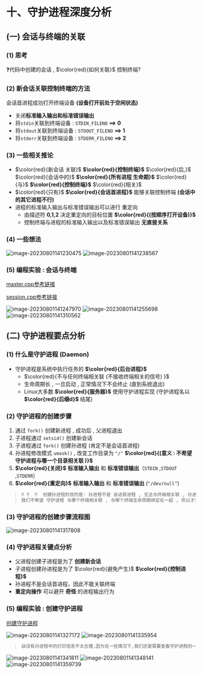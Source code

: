 # 十、守护进程深度分析

## (一) 会话与终端的关联

### (1) 思考

❓代码中创建的会话 , $\color{red}{如何关联}$ 控制终端?

### (2) 新会话关联控制终端的方法

会话首进程成功打开终端设备 **(设备打开前处于空闲状态)**

* 关闭**标准输入输出和标准错误输出** 
* 将`stdin`关联到终端设备 : `STDIN_FILENO` **==> 0**
* 将`stdout`关联到终端设备 : `STDOUT_FILENO` **==> 1**
* 将`stderr`关联到终端设备 : `STDERR_FILENO` **==> 2**

### (3) 一些相关推论

* $\color{red}{新会话 关联}$ **$\color{red}{控制终端}$**  $\color{red}{后,}$  $\color{red}{会话中的}$  **$\color{red}{所有进程 生命期}$** $\color{red}{与}$ **$\color{red}{控制终端}$** $\color{red}{相关}$
* $\color{red}{只有}$  **$\color{red}{会话首进程}$**  能够关联控制终端 **(会话中的其它进程不行)**
* 进程的标准输入输出与标准错误输出可以进行 重定向
	* 由描述符 **0,1,2** 决定重定向的目标位置 **$\color{red}{(按顺序打开设备)}$**
	* 控制终端与进程的标准输入输出以及标准错误输出 **无直接关系** 

### (4) 一些想法

<img src="./assets/image-20230801141230475.png" alt="image-20230801141230475" /> 

<img src="./assets/image-20230801141238567.png" alt="image-20230801141238567" /> 

### (5) 编程实验 : 会话与终端

[master.cpp参考链接](https://github.com/WONGZEONJYU/Linux_System_Program/blob/main/9.daemon_process/master.cpp)

[session.cpp参考链接](https://github.com/WONGZEONJYU/Linux_System_Program/blob/main/9.daemon_process/session.cpp)

<img src="./assets/image-20230801141247970.png" alt="image-20230801141247970" /> 

<img src="./assets/image-20230801141255698.png" alt="image-20230801141255698" /> 

<img src="./assets/image-20230801141310562.png" alt="image-20230801141310562" /> 

## (二) 守护进程要点分析

### (1) 什么是守护进程 (Daemon) 

* 守护进程是系统中执行任务的 **$\color{red}{后台进程}$**
	* $\color{red}{不与任何终端相关联 (不接收终端相关的信号) }$
	* 生命周期长 , 一旦启动 , 正常情况下不会终止 (直到系统退出) 
	* Linux大多数 **$\color{red}{服务器}$** 使用守护进程实现 (守护进程名以 **$\color{red}{后缀d}$** 结尾) 

### (2) 守护进程的创建步骤

1. 通过 `fork()` 创建新进程 , 成功后 , 父进程退出
2. 子进程通过 `setsid()` 创建新会话
3. 子进程通过 `fork()` 创建孙进程 (肯定不是会话首进程) 
4. 孙进程修改模式 `umask()` , 改变工作目录为 `"/"`  **$\color{red}{(意义 : 不希望守护进程与哪一个目录相关联 )}$**
5. **$\color{red}{关闭}$** **标准输入输出** 和 **标准错误输出**（`STDIN` ,`STDOUT` ,`STDERR`）
6. **$\color{red}{重定向}$** **标准输入输出** 和 **标准错误输出** (`"/dev/null"`)

>```tex
>‼️	‼️	‼️	创建孙进程的目的是: 孙进程不是 会话首进程 , 无法与终端相关联 , 孙进程无法变成控制进程，
>我们不希望 守护进程 与哪个终端相关联 , 与哪个终端生命周期绑定在一起 , 所以才让孙进程变成守护进程
>```

### (3) 守护进程的创建步骤流程图

<img src="./assets/image-20230801141317808.png" alt="image-20230801141317808" /> 

### (4) 守护进程关键点分析

* 父进程创建子进程是为了 **创建新会话**
* 子进程创建孙进程是为了 $\color{red}{避免产生}$ **$\color{red}{控制进程}$**
* 孙进程不是会话首进程，因此不能关联终端
* **重定向操作** 可以避开 **奇怪** 的进程输出行为

### (5) 编程实验 : 创建守护进程

[创建守护进程](https://github.com/WONGZEONJYU/Linux_System_Program/blob/main/9.daemon_process/first-d.cpp)

<img src="./assets/image-20230801141327172.png" alt="image-20230801141327172" /> 

<img src="./assets/image-20230801141335954.png" alt="image-20230801141335954" /> 

>```tex
>😅没有孙进程中的打印信息不太合理,因为在一些情况下,我们还是需要查看守护进程的一些打印数据。我们可以将原本重定向到"/dev/null"的输出,重新重定向到其它文件:
>```

<img src="./assets/image-20230801141341811.png" alt="image-20230801141341811" /> 

<img src="./assets/image-20230801141348141.png" alt="image-20230801141348141" /> 

<img src="./assets/image-20230801141359739.png" alt="image-20230801141359739" /> 

